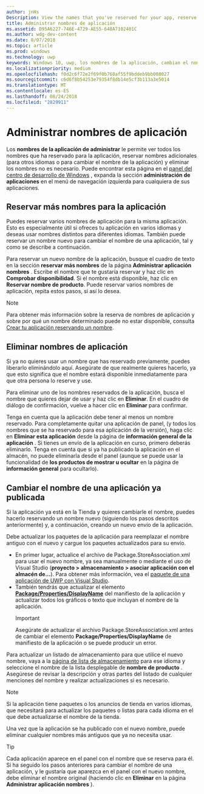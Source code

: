 ```yaml
---
author: jnHs
Description: View the names that you've reserved for your app, reserve additional names (for other languages or to change your app's name), and delete reserved names that you don't need anymore.
title: Administrar nombres de aplicación
ms.assetid: D95A6227-746E-4729-AE55-648A7102401C
ms.author: wdg-dev-content
ms.date: 8/07/2018
ms.topic: article
ms.prod: windows
ms.technology: uwp
keywords: Windows 10, uwp, los nombres de la aplicación, cambian el nombre de la aplicación, nombre de la aplicación de actualización, nombre del juego, nombre de producto
ms.localizationpriority: medium
ms.openlocfilehash: f0d2c6f72e2f69f0b768af55f9bddeb9bb008027
ms.sourcegitcommit: c6d6f8b54253e79354f8db14e5cf3b113a3e5014
ms.translationtype: MT
ms.contentlocale: es-ES
ms.lasthandoff: 08/24/2018
ms.locfileid: "2829911"
---
```

# <a name="manage-app-names"></a>Administrar nombres de aplicación

Los **nombres de la aplicación de administrar** le permite ver todos los nombres que ha reservado para la aplicación, reservar nombres adicionales (para otros idiomas o para cambiar el nombre de la aplicación) y eliminar los nombres no es necesario. Puede encontrar esta página en el [panel del centro de desarrollo de Windows](https://partner.microsoft.com/dashboard) , expanda la sección **administración de aplicaciones** en el menú de navegación izquierda para cualquiera de sus aplicaciones.


## <a name="reserve-additional-names-for-your-app"></a>Reservar más nombres para la aplicación

Puedes reservar varios nombres de aplicación para la misma aplicación. Esto es especialmente útil si ofreces tu aplicación en varios idiomas y deseas usar nombres distintos para diferentes idiomas. También puede reservar un nombre nuevo para cambiar el nombre de una aplicación, tal y como se describe a continuación.

Para reservar un nuevo nombre de la aplicación, busque el cuadro de texto en la sección **reservar más nombres** de la página **Administrar aplicación nombres** . Escribe el nombre que te gustaría reservar y haz clic en **Comprobar disponibilidad**. Si el nombre está disponible, haz clic en **Reservar nombre de producto**. Puede reservar varios nombres de aplicación, repita estos pasos, si así lo desea.

> [!NOTE]
> Para obtener más información sobre la reserva de nombres de aplicación y sobre por qué un nombre determinado puede no estar disponible, consulta [Crear tu aplicación reservando un nombre](create-your-app-by-reserving-a-name.md).


## <a name="delete-app-names"></a>Eliminar nombres de aplicación

Si ya no quieres usar un nombre que has reservado previamente, puedes liberarlo eliminándolo aquí. Asegúrate de que realmente quieres hacerlo, ya que esto significa que el nombre estará disponible inmediatamente para que otra persona lo reserve y use.

Para eliminar uno de los nombres reservados de la aplicación, busca el nombre que quieres dejar de usar y haz clic en **Eliminar**. En el cuadro de diálogo de confirmación, vuelve a hacer clic en **Eliminar** para confirmar.

Tenga en cuenta que la aplicación debe tener al menos un nombre reservado. Para completamente quitar una aplicación de panel, (y todos los nombres que se ha reservado para esa aplicación de la versión), haga clic en **Eliminar esta aplicación** desde la página de **información general de la aplicación** . Si tienes un envío de la aplicación en curso, primero deberás eliminarlo. Tenga en cuenta que si ya ha publicado la aplicación en el almacén, no puede eliminarla desde el panel (aunque se puede usar la funcionalidad de **los productos de mostrar u ocultar** en la página de **información general** para ocultarlo). 


## <a name="rename-an-app-that-has-already-been-published"></a>Cambiar el nombre de una aplicación ya publicada

Si la aplicación ya está en la Tienda y quieres cambiarle el nombre, puedes hacerlo reservando un nombre nuevo (siguiendo los pasos descritos anteriormente) y, a continuación, creando un nuevo envío de la aplicación. 

Debe actualizar los paquetes de la aplicación para reemplazar el nombre antiguo con el nuevo y cargue los paquetes actualizados para su envío.
- En primer lugar, actualice el archivo de Package.StoreAssociation.xml para usar el nuevo nombre, ya sea manualmente o mediante el uso de Visual Studio (**proyecto > almacenamiento > asociar aplicación con el almacén de...**). Para obtener más información, vea el [paquete de una aplicación de UWP con Visual Studio](../packaging/packaging-uwp-apps.md).
- También tendrás que actualizar el elemento [**Package/Properties/DisplayName**](https://docs.microsoft.com/uwp/schemas/appxpackage/uapmanifestschema/element-displayname) del manifiesto de la aplicación y actualizar todos los gráficos o texto que incluyan el nombre de la aplicación. 
  > [!IMPORTANT]
  > Asegúrate de actualizar el archivo Package.StoreAssociation.xml antes de cambiar el elemento **Package/Properties/DisplayName** de manifiesto de la aplicación o se puede producir un error.

Para actualizar un listado de almacenamiento para que utilice el nuevo nombre, vaya a la [página de lista de almacenamiento](create-app-store-listings.md) para ese idioma y seleccione el nombre de la lista desplegable de **nombre de producto** . Asegúrese de revisar la descripción y otras partes del listado de cualquier menciones del nombre y realizar actualizaciones si es necesario.

> [!NOTE]
> Si la aplicación tiene paquetes o los anuncios de tienda en varios idiomas, que necesitará para actualizar los paquetes o listas para cada idioma en el que debe actualizarse el nombre de la tienda.

Una vez que la aplicación se ha publicado con el nuevo nombre, puede eliminar cualquier nombres más antiguos que ya no necesita usar.

> [!TIP]
> Cada aplicación aparece en el panel con el nombre que se reserva para él. Si ha seguido los pasos anteriores para cambiar el nombre de una aplicación, y le gustaría que aparezca en el panel con el nuevo nombre, debe eliminar el nombre original (haciendo clic en **Eliminar** en la página **Administrar aplicación nombres** ). 

 

 





